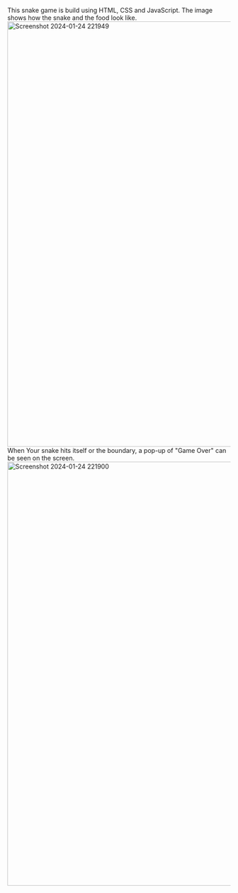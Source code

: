 This snake game is build using HTML, CSS and JavaScript. 
The image shows how the snake and the food look like. 
<img width="960" alt="Screenshot 2024-01-24 221949" src="https://github.com/Apoorvap432/Snake-Game/assets/109838314/fbeae3e6-45f0-4e6a-99cc-3ed9dd72f5d3">
When Your snake hits itself or the boundary, a pop-up of "Game Over" can be seen on the screen. 
<img width="957" alt="Screenshot 2024-01-24 221900" src="https://github.com/Apoorvap432/Snake-Game/assets/109838314/0c0bb7ae-232f-442a-b433-118b66e69ebf">
